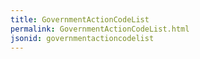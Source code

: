 ```yaml
---
title: GovernmentActionCodeList
permalink: GovernmentActionCodeList.html
jsonid: governmentactioncodelist
---
```

